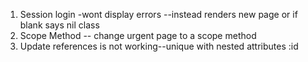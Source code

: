 1. Session login
  -wont display errors --instead renders new page or if blank says nil class
2. Scope Method
-- change urgent page to a scope method
3. Update references is not working--unique with nested attributes :id
